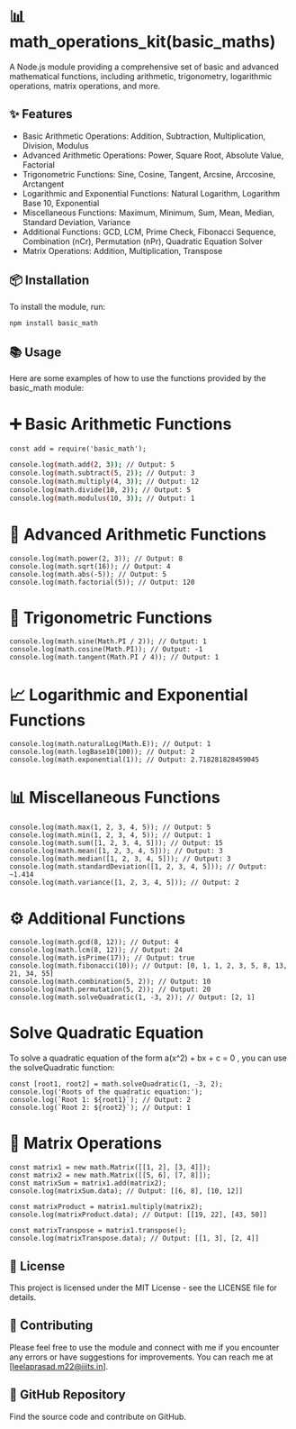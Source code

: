 # 📊 math_operations_kit(basic_maths)

A Node.js module providing a comprehensive set of basic and advanced mathematical functions, including arithmetic, trigonometry, logarithmic operations, matrix operations, and more.

##  ✨ Features

- Basic Arithmetic Operations: Addition, Subtraction, Multiplication, Division, Modulus
- Advanced Arithmetic Operations: Power, Square Root, Absolute Value, Factorial
- Trigonometric Functions: Sine, Cosine, Tangent, Arcsine, Arccosine, Arctangent
- Logarithmic and Exponential Functions: Natural Logarithm, Logarithm Base 10, Exponential
- Miscellaneous Functions: Maximum, Minimum, Sum, Mean, Median, Standard Deviation, Variance
- Additional Functions: GCD, LCM, Prime Check, Fibonacci Sequence, Combination (nCr), Permutation (nPr), Quadratic Equation Solver
- Matrix Operations: Addition, Multiplication, Transpose

## 📦 Installation

To install the module, run:

```sh
npm install basic_math
```

## 📚 Usage

Here are some examples of how to use the functions provided by the basic_math module:

# ➕ Basic Arithmetic Functions

```
const add = require('basic_math');
```

``` sh
console.log(math.add(2, 3)); // Output: 5
console.log(math.subtract(5, 2)); // Output: 3
console.log(math.multiply(4, 3)); // Output: 12
console.log(math.divide(10, 2)); // Output: 5
console.log(math.modulus(10, 3)); // Output: 1

```

# 🚀 Advanced Arithmetic Functions

```
console.log(math.power(2, 3)); // Output: 8
console.log(math.sqrt(16)); // Output: 4
console.log(math.abs(-5)); // Output: 5
console.log(math.factorial(5)); // Output: 120
```

# 📐 Trigonometric Functions

```
console.log(math.sine(Math.PI / 2)); // Output: 1
console.log(math.cosine(Math.PI)); // Output: -1
console.log(math.tangent(Math.PI / 4)); // Output: 1
```

# 📈 Logarithmic and Exponential Functions

```
console.log(math.naturalLog(Math.E)); // Output: 1
console.log(math.logBase10(100)); // Output: 2
console.log(math.exponential(1)); // Output: 2.718281828459045
```

# 📊 Miscellaneous Functions

```
console.log(math.max(1, 2, 3, 4, 5)); // Output: 5
console.log(math.min(1, 2, 3, 4, 5)); // Output: 1
console.log(math.sum([1, 2, 3, 4, 5])); // Output: 15
console.log(math.mean([1, 2, 3, 4, 5])); // Output: 3
console.log(math.median([1, 2, 3, 4, 5])); // Output: 3
console.log(math.standardDeviation([1, 2, 3, 4, 5])); // Output: ~1.414
console.log(math.variance([1, 2, 3, 4, 5])); // Output: 2

```

# ⚙️ Additional Functions

```
console.log(math.gcd(8, 12)); // Output: 4
console.log(math.lcm(8, 12)); // Output: 24
console.log(math.isPrime(17)); // Output: true
console.log(math.fibonacci(10)); // Output: [0, 1, 1, 2, 3, 5, 8, 13, 21, 34, 55]
console.log(math.combination(5, 2)); // Output: 10
console.log(math.permutation(5, 2)); // Output: 20
console.log(math.solveQuadratic(1, -3, 2)); // Output: [2, 1]

```

# Solve Quadratic Equation
To solve a quadratic equation of the form a(x^2) + bx + c = 0 , you can use the solveQuadratic function:
```
const [root1, root2] = math.solveQuadratic(1, -3, 2);
console.log('Roots of the quadratic equation:');
console.log(`Root 1: ${root1}`); // Output: 2
console.log(`Root 2: ${root2}`); // Output: 1
```

# 🧮 Matrix Operations

```
const matrix1 = new math.Matrix([[1, 2], [3, 4]]);
const matrix2 = new math.Matrix([[5, 6], [7, 8]]);
const matrixSum = matrix1.add(matrix2);
console.log(matrixSum.data); // Output: [[6, 8], [10, 12]]

const matrixProduct = matrix1.multiply(matrix2);
console.log(matrixProduct.data); // Output: [[19, 22], [43, 50]]

const matrixTranspose = matrix1.transpose();
console.log(matrixTranspose.data); // Output: [[1, 3], [2, 4]]

```

## 📄 License
This project is licensed under the MIT License - see the LICENSE file for details.

## 🤝 Contributing
Please feel free to use the module and connect with me if you encounter any errors or have suggestions for improvements. You can reach me at [leelaprasad.m22@iiits.in].

## 🔗 GitHub Repository

Find the source code and contribute on GitHub.

